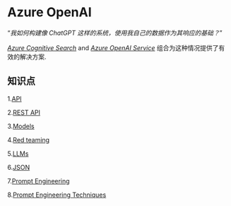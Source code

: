 # Azure OpenAI 

“*我如何构建像 ChatGPT 这样的系统，使用我自己的数据作为其响应的基础？*”

[*Azure Cognitive Search*](https://azure.microsoft.com/en-us/products/search/) and [*Azure OpenAI Service*](https://azure.microsoft.com/en-us/products/cognitive-services/openai-service/) 组合为这种情况提供了有效的解决方案.

## 知识点

1.[API](https://www.ibm.com/topics/api)

2.[REST API](https://www.ibm.com/topics/rest-apis)

3.[Models](https://learn.microsoft.com/zh-cn/azure/cognitive-services/openai/concepts/models)

4.[Red teaming](https://www.techtarget.com/whatis/definition/red-teaming#:~:text=Red%20teaming%20is%20the%20practice%20of%20rigorously%20challenging,that%20uses%20strategies%20to%20encourage%20an%20outsider%20perspective.)

5.[LLMs](https://chat.openai.com/share/d3cd4322-1ef7-4e94-82ca-0645c94d9828)

6.[JSON](https://zh.wikipedia.org/wiki/JSON)

7.[Prompt Engineering](https://github.com/Gipsyfine/Internship/blob/f20ccb22bc825644d2e0f86dae8e0c4bc9ed8c3e/Prompt%20Engineering.md#prompt-engineering)

8.[Prompt Engineering Techniques](https://github.com/Gipsyfine/Internship/blob/2a7ceaa0ad3f255a772e0c8f7763a6b8af9a2972/Prompt%20Engineering%20Techniques.md)













